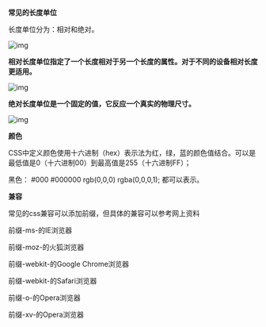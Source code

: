 **常见的长度单位**

长度单位分为：相对和绝对。

![img](C:/Users/yafei/AppData/Local/YNote/data/m15508511041_1@163.com/9cbc3369481042abb3e01f8ac956ef59/clipboard.png)



**相对长度单位指定了一个长度相对于另一个长度的属性。对于不同的设备相对长度更适用。**

![img](C:/Users/yafei/AppData/Local/YNote/data/m15508511041_1@163.com/aeee159de67247ae9cf2d37fc1269320/clipboard.png)



**绝对长度单位是一个固定的值，它反应一个真实的物理尺寸。**

![img](C:/Users/yafei/AppData/Local/YNote/data/m15508511041_1@163.com/90a6974d4a984ba4a9576269fd1e0898/clipboard.png)





**颜色**

CSS中定义颜色使用十六进制（hex）表示法为红，绿，蓝的颜色值结合。可以是最低值是0（十六进制00）到最高值是255（十六进制FF）；

黑色： #000    #000000   rgb(0,0,0)  rgba(0,0,0,1); 都可以表示。





**兼容**

常见的css兼容可以添加前缀，但具体的兼容可以参考网上资料



前缀-ms-的IE浏览器

前缀-moz-的火狐浏览器

前缀-webkit-的Google Chrome浏览器

前缀-webkit-的Safari浏览器

前缀-o-的Opera浏览器

前缀-xv-的Opera浏览器

